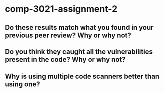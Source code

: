 # comp-3021-assignment-2

## Do these results match what you found in your previous peer review? Why or why not?

## Do you think they caught all the vulnerabilities present in the code? Why or why not?

## Why is using multiple code scanners better than using one?
